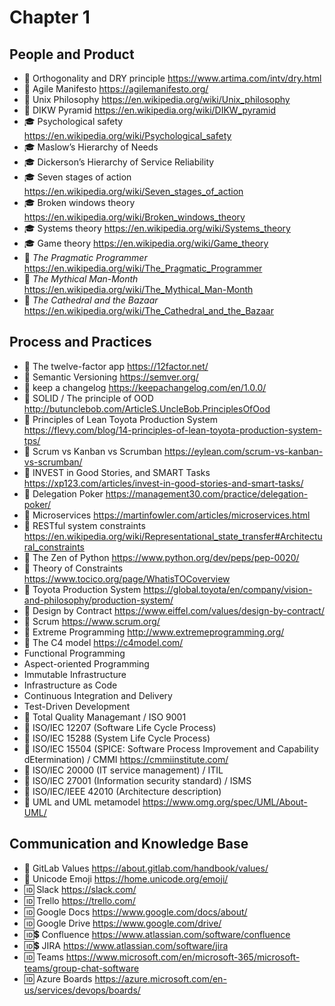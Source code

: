 # Chapter 1

## People and Product

* 📃 Orthogonality and DRY principle <https://www.artima.com/intv/dry.html>
* 📃 Agile Manifesto <https://agilemanifesto.org/>
* 📃 Unix Philosophy <https://en.wikipedia.org/wiki/Unix_philosophy>
* 📃 DIKW Pyramid <https://en.wikipedia.org/wiki/DIKW_pyramid>
* 🎓 Psychological safety <https://en.wikipedia.org/wiki/Psychological_safety>
* 🎓 Maslow’s Hierarchy of Needs
* 🎓 Dickerson’s Hierarchy of Service Reliability
* 🎓 Seven stages of action <https://en.wikipedia.org/wiki/Seven_stages_of_action>
* 🎓 Broken windows theory <https://en.wikipedia.org/wiki/Broken_windows_theory>
* 🎓 Systems theory <https://en.wikipedia.org/wiki/Systems_theory>
* 🎓 Game theory <https://en.wikipedia.org/wiki/Game_theory>
* 📕 _The Pragmatic Programmer_ <https://en.wikipedia.org/wiki/The_Pragmatic_Programmer>
* 📕 _The Mythical Man-Month_ <https://en.wikipedia.org/wiki/The_Mythical_Man-Month>
* 📕 _The Cathedral and the Bazaar_ <https://en.wikipedia.org/wiki/The_Cathedral_and_the_Bazaar>

## Process and Practices

* 📃 The twelve-factor app <https://12factor.net/>
* 📃 Semantic Versioning <https://semver.org/>
* 📃 keep a changelog <https://keepachangelog.com/en/1.0.0/>
* 📃 SOLID / The principle of OOD <http://butunclebob.com/ArticleS.UncleBob.PrinciplesOfOod>
* 📃 Principles of Lean Toyota Production System <https://flevy.com/blog/14-principles-of-lean-toyota-production-system-tps/>
* 📃 Scrum vs Kanban vs Scrumban <https://eylean.com/scrum-vs-kanban-vs-scrumban/>
* 📃 INVEST in Good Stories, and SMART Tasks <https://xp123.com/articles/invest-in-good-stories-and-smart-tasks/>
* 📃 Delegation Poker <https://management30.com/practice/delegation-poker/>
* 📃 Microservices <https://martinfowler.com/articles/microservices.html>
* 📃 RESTful system constraints <https://en.wikipedia.org/wiki/Representational_state_transfer#Architectural_constraints>
* 📃 The Zen of Python <https://www.python.org/dev/peps/pep-0020/>
* 📙 Theory of Constraints <https://www.tocico.org/page/WhatisTOCoverview>
* 📙 Toyota Production System <https://global.toyota/en/company/vision-and-philosophy/production-system/>
* 📙 Design by Contract <https://www.eiffel.com/values/design-by-contract/>
* 📙 Scrum <https://www.scrum.org/>
* 📙 Extreme Programming <http://www.extremeprogramming.org/>
* 📙 The C4 model <https://c4model.com/>
* Functional Programming
* Aspect-oriented Programming
* Immutable Infrastructure
* Infrastructure as Code
* Continuous Integration and Delivery
* Test-Driven Development
* 📗 Total Quality Managemant / ISO 9001
* 📗 ISO/IEC 12207 (Software Life Cycle Process)
* 📗 ISO/IEC 15288 (System Life Cycle Process)
* 📗 ISO/IEC 15504 (SPICE: Software Process Improvement and Capability dEtermination) / CMMI <https://cmmiinstitute.com/>
* 📗 ISO/IEC 20000 (IT service management) / ITIL
* 📗 ISO/IEC 27001 (Information security standard) / ISMS
* 📗 ISO/IEC/IEEE 42010 (Architecture description)
* 📗 UML and UML metamodel <https://www.omg.org/spec/UML/About-UML/>

## Communication and Knowledge Base

* 📃 GitLab Values <https://about.gitlab.com/handbook/values/>
* 📗 Unicode Emoji <https://home.unicode.org/emoji/>
* 🆔 Slack <https://slack.com/>
* 🆔 Trello <https://trello.com/>
* 🆔 Google Docs <https://www.google.com/docs/about/>
* 🆔 Google Drive <https://www.google.com/drive/>
* 🆔💲 Confluence <https://www.atlassian.com/software/confluence>
* 🆔💲 JIRA <https://www.atlassian.com/software/jira>
* 🆔 Teams <https://www.microsoft.com/en/microsoft-365/microsoft-teams/group-chat-software>
* 🆔 Azure Boards <https://azure.microsoft.com/en-us/services/devops/boards/>

